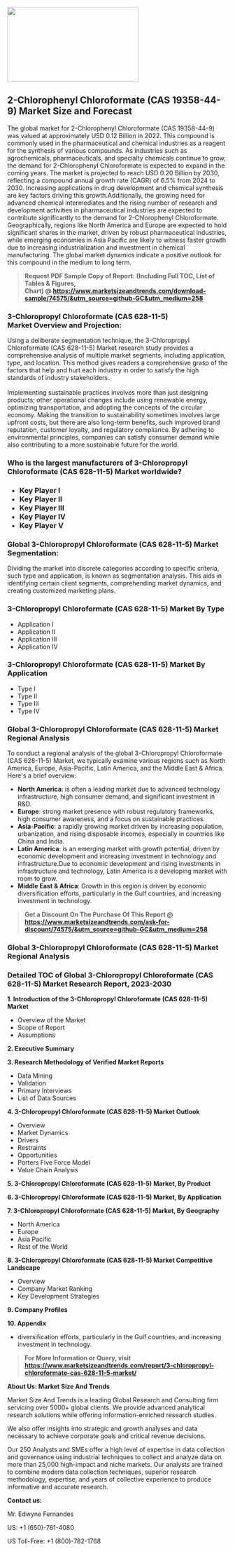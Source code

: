 <p><img class="alignnone size-medium wp-image-20088" src="https://ffe5etoiles.com/wp-content/uploads/2024/12/MST1-300x171.png" alt="" width="300" height="171" /></p><h2>2-Chlorophenyl Chloroformate (CAS 19358-44-9) Market Size and Forecast</h2><p>The global market for 2-Chlorophenyl Chloroformate (CAS 19358-44-9) was valued at approximately USD 0.12 Billion in 2022. This compound is commonly used in the pharmaceutical and chemical industries as a reagent for the synthesis of various compounds. As industries such as agrochemicals, pharmaceuticals, and specialty chemicals continue to grow, the demand for 2-Chlorophenyl Chloroformate is expected to expand in the coming years. The market is projected to reach USD 0.20 Billion by 2030, reflecting a compound annual growth rate (CAGR) of 6.5% from 2024 to 2030. Increasing applications in drug development and chemical synthesis are key factors driving this growth.Additionally, the growing need for advanced chemical intermediates and the rising number of research and development activities in pharmaceutical industries are expected to contribute significantly to the demand for 2-Chlorophenyl Chloroformate. Geographically, regions like North America and Europe are expected to hold significant shares in the market, driven by robust pharmaceutical industries, while emerging economies in Asia Pacific are likely to witness faster growth due to increasing industrialization and investment in chemical manufacturing. The global market dynamics indicate a positive outlook for this compound in the medium to long term.</p><blockquote id="" class=""><strong>Request PDF Sample Copy of Report: (Including Full TOC, List of Tables &amp; Figures, Chart)&nbsp;@&nbsp;<strong><a href="https://www.marketsizeandtrends.com/download-sample/74575/&utm_source=github-GC&utm_medium=258" target="_blank">https://www.marketsizeandtrends.com/download-sample/74575/&utm_source=github-GC&utm_medium=258</a></strong></strong></blockquote><h3 id="" class="">3-Chloropropyl Chloroformate (CAS 628-11-5) Market&nbsp;Overview and Projection:</h3><p id="" class="">Using a deliberate segmentation technique, the 3-Chloropropyl Chloroformate (CAS 628-11-5) Market research study provides a comprehensive analysis of multiple market segments, including application, type, and location. This method gives readers a comprehensive grasp of the factors that help and hurt each industry in order to satisfy the high standards of industry stakeholders. <br /> <br />Implementing sustainable practices involves more than just designing products; other operational changes include using renewable energy, optimizing transportation, and adopting the concepts of the circular economy. Making the transition to sustainability sometimes involves large upfront costs, but there are also long-term benefits, such improved brand reputation, customer loyalty, and regulatory compliance. By adhering to environmental principles, companies can satisfy consumer demand while also contributing to a more sustainable future for the world.</p><h3 id="" class="">Who is the largest manufacturers of&nbsp;3-Chloropropyl Chloroformate (CAS 628-11-5) Market worldwide?</h3><h3 class=""><p><ul><li>Key Player I </li><li> Key Player II </li><li> Key Player III </li><li> Key Player IV </li><li> Key Player V</li></ul></p></h3><h3 id="" class="">Global&nbsp;3-Chloropropyl Chloroformate (CAS 628-11-5) Market Segmentation:</h3><p id="" class="">Dividing the market into discrete categories according to specific criteria, such type and application, is known as segmentation analysis. This aids in identifying certain client segments, comprehending market dynamics, and creating customized marketing plans.</p><h3 id="" class="">3-Chloropropyl Chloroformate (CAS 628-11-5) Market&nbsp;By Type</h3><p><p><ul><li>Application I</li><li> Application II</li><li> Application III</li><li> Application IV</p></li></ul></p></p><h3 id="" class="">3-Chloropropyl Chloroformate (CAS 628-11-5) Market&nbsp;By Application</h3><p class=""><p><ul><li>Type I</li><li> Type II</li><li> Type III</li><li> Type IV</li></ul></p></p><h3 id="" class="">Global 3-Chloropropyl Chloroformate (CAS 628-11-5) Market Regional Analysis</h3><p id="" class="">To conduct a regional analysis of the global 3-Chloropropyl Chloroformate (CAS 628-11-5) Market, we typically examine various regions such as North America, Europe, Asia-Pacific, Latin America, and the Middle East &amp; Africa. Here's a brief overview:</p><ul><li><strong>North America</strong>: is often a leading market due to advanced technology infrastructure, high consumer demand, and significant investment in R&amp;D.</li><li><strong>Europe</strong>: strong market presence with robust regulatory frameworks, high consumer awareness, and a focus on sustainable practices.</li><li><strong>Asia-Pacific</strong>: a rapidly growing market driven by increasing population, urbanization, and rising disposable incomes, especially in countries like China and India.</li><li><strong>Latin America</strong>: is an emerging market with growth potential, driven by economic development and increasing investment in technology and infrastructure.Due to economic development and rising investments in infrastructure and technology, Latin America is a developing market with room to grow.</li><li><strong>Middle East &amp; Africa</strong>: Growth in this region is driven by economic diversification efforts, particularly in the Gulf countries, and increasing investment in technology.</li></ul><blockquote id="" class=""><strong>Get a Discount On The Purchase Of This Report @ <strong><a href="https://www.marketsizeandtrends.com/ask-for-discount/74575/&utm_source=github-GC&utm_medium=258" target="_blank">https://www.marketsizeandtrends.com/ask-for-discount/74575/&utm_source=github-GC&utm_medium=258</a></strong></strong></blockquote><h3 id="" class="">Global 3-Chloropropyl Chloroformate (CAS 628-11-5) Market Regional Analysis</h3><h3 id="" class="">Detailed TOC of Global 3-Chloropropyl Chloroformate (CAS 628-11-5) Market Research Report, 2023-2030</h3><p id="" class=""><strong>1. Introduction of the 3-Chloropropyl Chloroformate (CAS 628-11-5) Market</strong></p><ul><li>Overview of the Market</li><li>Scope of Report</li><li>Assumptions</li></ul><p id="" class=""><strong>2. Executive Summary</strong></p><p id="" class=""><strong>3. Research Methodology of Verified Market Reports</strong></p><ul><li>Data Mining</li><li>Validation</li><li>Primary Interviews</li><li>List of Data Sources</li></ul><p id="" class=""><strong>4. 3-Chloropropyl Chloroformate (CAS 628-11-5) Market Outlook</strong></p><ul><li>Overview</li><li>Market Dynamics</li><li>Drivers</li><li>Restraints</li><li>Opportunities</li><li>Porters Five Force Model</li><li>Value Chain Analysis</li></ul><p id="" class=""><strong>5. 3-Chloropropyl Chloroformate (CAS 628-11-5) Market, By Product</strong></p><p id="" class=""><strong>6. 3-Chloropropyl Chloroformate (CAS 628-11-5) Market, By Application</strong></p><p id="" class=""><strong>7. 3-Chloropropyl Chloroformate (CAS 628-11-5) Market, By Geography</strong></p><ul><li>North America</li><li>Europe</li><li>Asia Pacific</li><li>Rest of the World</li></ul><p id="" class=""><strong>8. 3-Chloropropyl Chloroformate (CAS 628-11-5) Market Competitive Landscape</strong></p><ul><li>Overview</li><li>Company Market Ranking</li><li>Key Development Strategies</li></ul><p id="" class=""><strong>9. Company Profiles</strong></p><p id="" class=""><strong>10. Appendix</strong></p><ul><li>diversification efforts, particularly in the Gulf countries, and increasing investment in technology.</li></ul><blockquote id="" class=""><strong>For More Information or Query, visit <strong><strong><a href="https://www.marketsizeandtrends.com/report/3-chloropropyl-chloroformate-cas-628-11-5-market/" target="_blank">https://www.marketsizeandtrends.com/report/3-chloropropyl-chloroformate-cas-628-11-5-market/</a></strong></strong></strong></blockquote><p id="" class=""><strong>About Us: Market Size And Trends</strong></p><p id="" class="">Market Size And Trends is a leading Global Research and Consulting firm servicing over 5000+ global clients. We provide advanced analytical research solutions while offering information-enriched research studies.</p><p id="" class="">We also offer insights into strategic and growth analyses and data necessary to achieve corporate goals and critical revenue decisions.</p><p id="" class="">Our 250 Analysts and SMEs offer a high level of expertise in data collection and governance using industrial techniques to collect and analyze data on more than 25,000 high-impact and niche markets. Our analysts are trained to combine modern data collection techniques, superior research methodology, expertise, and years of collective experience to produce informative and accurate research.</p><p id="" class=""><strong>Contact us:</strong></p><p id="" class="">Mr. Edwyne Fernandes</p><p id="" class="">US: +1 (650)-781-4080</p><p id="" class="">US Toll-Free: +1 (800)-782-1768</p>
